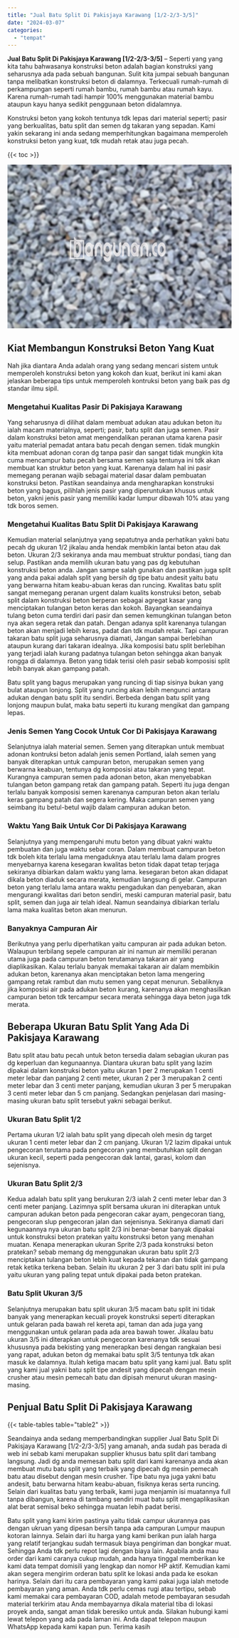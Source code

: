 ```yaml
---
title: "Jual Batu Split Di Pakisjaya Karawang [1/2-2/3-3/5]"
date: "2024-03-07"
categories: 
  - "tempat"
---
```


**Jual Batu Split Di Pakisjaya Karawang \[1/2-2/3-3/5\]** – Seperti yang yang kita tahu bahwasanya konstruksi beton adalah bagian konstruksi yang seharusnya ada pada sebuah bangunan. Sulit kita jumpai sebuah bangunan tanpa melibatkan konstruksi beton di dalamnya. Terkecuali rumah-rumah di perkampungan seperti rumah bambu, rumah bambu atau rumah kayu. Karena rumah-rumah tadi hampir 100% menggunakan material bambu ataupun kayu hanya sedikit penggunaan beton didalamnya.

Konstruksi beton yang kokoh tentunya tdk lepas dari material seperti; pasir yang berkualitas, batu split dan semen dg takaran yang sepadan. Kami yakin sekarang ini anda sedang memperhitungkan bagaimana memperoleh konstruksi beton yang kuat, tdk mudah retak atau juga pecah.

{{< toc >}}

![Jual Batu Split Di Pakisjaya Karawang [1/2-2/3-3/5]](/images/jual-batu-split-06.png)

## Kiat Membangun Konstruksi Beton Yang Kuat

Nah jika diantara Anda adalah orang yang sedang mencari sistem untuk memperoleh konstruksi beton yang kokoh dan kuat, berikut ini kami akan jelaskan beberapa tips untuk memperoleh kontruksi beton yang baik pas dg standar ilmu sipil.

### Mengetahui Kualitas Pasir Di Pakisjaya Karawang

Yang seharusnya di dilihat dalam membuat adukan atau adukan beton itu ialah macam materialnya, seperti; pasir, batu split dan juga semen. Pasir dalam konstruksi beton amat mengendalikan peranan utama karena pasir yaitu material pemadat antara batu pecah dengan semen. tidak mungkin kita membuat adonan coran dg tanpa pasir dan sangat tidak mungkin kita cuma mencampur batu pecah bersama semen saja tentunya ini tdk akan membuat kan struktur beton yang kuat. Karenanya dalam hal ini pasir memegang peranan wajib sebagai material dasar dalam pembuatan konstruksi beton. Pastikan seandainya anda mengharapkan konstruksi beton yang bagus, pilihlah jenis pasir yang diperuntukan khusus untuk beton, yakni jenis pasir yang memiliki kadar lumpur dibawah 10% atau yang tdk boros semen.

### Mengetahui Kualitas Batu Split Di Pakisjaya Karawang

Kemudian material selanjutnya yang sepatutnya anda perhatikan yakni batu pecah dg ukuran 1/2 jikalau anda hendak membikin lantai beton atau dak beton. Ukuran 2/3 sekiranya anda mau membuat struktur pondasi, tiang dan selup. Pastikan anda memilih ukuran batu yang pas dg kebutuhan konstruksi beton anda. Jangan sampe salah gunakan dan pastikan juga split yang anda pakai adalah split yang bersih dg tipe batu andesit yaitu batu yang berwarna hitam keabu-abuan keras dan runcing. Kwalitas batu split sangat memegang peranan urgent dalam kualits konstruksi beton, sebab split dalam konstruksi beton berperan sebagai agregat kasar yang menciptakan tulangan beton keras dan kokoh. Bayangkan seandainya tulang beton cuma terdiri dari pasir dan semen kemungkinan tulangan beton nya akan segera retak dan patah. Dengan adanya split karenanya tulangan beton akan menjadi lebih keras, padat dan tdk mudah retak. Tapi campuran takaran batu split juga seharusnya diamati, Jangan sampai berlebihan ataupun kurang dari takaran idealnya. Jika komposisi batu split berlebihan yang terjadi ialah kurang padatnya tulangan beton sehingga akan banyak rongga di dalamnya. Beton yang tidak terisi oleh pasir sebab komposisi split lebih banyak akan gampang patah.

Batu split yang bagus merupakan yang runcing di tiap sisinya bukan yang bulat ataupun lonjong. Split yang runcing akan lebih mengunci antara adukan dengan batu split itu sendiri. Berbeda dengan batu split yang lonjong maupun bulat, maka batu seperti itu kurang mengikat dan gampang lepas.

### Jenis Semen Yang Cocok Untuk Cor Di Pakisjaya Karawang

Selanjutnya ialah material semen. Semen yang diterapkan untuk membuat adonan kontruksi beton adalah jenis semen Portland, ialah semen yang banyak diterapkan untuk campuran beton, merupakan semen yang berwarna keabuan, tentunya dg komposisi atau takaran yang tepat. Kurangnya campuran semen pada adonan beton, akan menyebabkan tulangan beton gampang retak dan gampang patah. Seperti itu juga dengan terlalu banyak komposisi semen karenanya campuran beton akan terlalu keras gampang patah dan segera kering. Maka campuran semen yang seimbang itu betul-betul wajib dalam campuran adukan beton.

### Waktu Yang Baik Untuk Cor Di Pakisjaya Karawang

Selanjutnya yang mempengaruhi mutu beton yang dibuat yakni waktu pembuatan dan juga waktu sebar coran. Dalam membuat campuran beton tdk boleh kita terlalu lama mengaduknya atau terlalu lama dalam progres menyebarnya karena kesegaran kwalitas beton tidak dapat tetap terjaga sekiranya dibiarkan dalam waktu yang lama. kesegaran beton akan didapat dikala beton diaduk secara merata, kemudian langsung di gelar. Campuran beton yang terlalu lama antara waktu pengadukan dan penyebaran, akan mengurangi kwalitas dari beton sendiri, meski campuran material pasir, batu split, semen dan juga air telah ideal. Namun seandainya dibiarkan terlalu lama maka kualitas beton akan menurun.

### Banyaknya Campuran Air

Berikutnya yang perlu diperhatikan yaitu campuran air pada adukan beton. Walaupun terbilang sepele campuran air ini namun air memiliki peranan utama juga pada campuran beton terutamanya takaran air yang diaplikasikan. Kalau terlalu banyak memakai takaran air dalam membikin adukan beton, karenanya akan menciptakan beton lama mengering gampang retak rambut dan mutu semen yang cepat menurun. Sebaliknya jika komposisi air pada adukan beton kurang, karenanya akan menghasilkan campuran beton tdk tercampur secara merata sehingga daya beton juga tdk merata.

## Beberapa Ukuran Batu Split Yang Ada Di Pakisjaya Karawang

Batu split atau batu pecah untuk beton tersedia dalam sebagian ukuran pas dg keperluan dan kegunaannya. Diantara ukuran batu split yang lazim dipakai dalam konstruksi beton yaitu ukuran 1 per 2 merupakan 1 centi meter lebar dan panjang 2 centi meter, ukuran 2 per 3 merupakan 2 centi meter lebar dan 3 centi meter panjang, kemudian ukuran 3 per 5 merupakan 3 centi meter lebar dan 5 cm panjang. Sedangkan penjelasan dari masing-masing ukuran batu split tersebut yakni sebagai berikut.

### Ukuran Batu Split 1/2

Pertama ukuran 1/2 ialah batu split yang dipecah oleh mesin dg target ukuran 1 centi meter lebar dan 2 cm panjang. Ukuran 1/2 lazim dipakai untuk pengecoran terutama pada pengecoran yang membutuhkan split dengan ukuran kecil, seperti pada pengecoran dak lantai, garasi, kolom dan sejenisnya.

### Ukuran Batu Split 2/3

Kedua adalah batu split yang berukuran 2/3 ialah 2 centi meter lebar dan 3 centi meter panjang. Lazimnya split bersama ukuran ini diterapkan untuk campuran adukan beton pada pengecoran cakar ayam, pengecoran tiang, pengecoran slup pengecoran jalan dan sejenisnya. Sekiranya diamati dari kegunaannya nya ukuran batu split 2/3 ini benar-benar banyak dipakai untuk konstruksi beton pratekan yaitu konstruksi beton yang menahan muatan. Kenapa menerapkan ukuran Sprite 2/3 pada konstruksi beton pratekan? sebab memang dg menggunakan ukuran batu split 2/3 menciptakan tulangan beton lebih kuat kepada tekanan dan tidak gampang retak ketika terkena beban. Selain itu ukuran 2 per 3 dari batu split ini pula yaitu ukuran yang paling tepat untuk dipakai pada beton pratekan.

### Batu Split Ukuran 3/5

Selanjutnya merupakan batu split ukuran 3/5 macam batu split ini tidak banyak yang menerapkan kecuali proyek konstruksi seperti diterapkan untuk gelaran pada bawah rel kereta api, taman dan ada juga yang menggunakan untuk gelaran pada ada area bawah tower. Jikalau batu ukuran 3/5 ini diterapkan untuk pengecoran karenanya tdk sesuai khususnya pada bekisting yang menerapkan besi dengan rangkaian besi yang rapat, adukan beton dg memakai batu split 3/5 tentunya tdk akan masuk ke dalamnya. Itulah ketiga macam batu split yang kami jual. Batu split yang kami jual yakni batu split tipe andesit yang dipecah dengan mesin crusher atau mesin pemecah batu dan dipisah menurut ukuran masing-masing.

## Penjual Batu Split Di Pakisjaya Karawang

{{< table-tables table="table2" >}}

Seandainya anda sedang memperbandingkan supplier Jual Batu Split Di Pakisjaya Karawang \[1/2-2/3-3/5\] yang amanah, anda sudah pas berada di web ini sebab kami merupakan supplier khusus batu split dari tambang langsung. Jadi dg anda memesan batu split dari kami karenanya anda akan membuat mutu batu split yang terbaik yang dipecah dg mesin pemecah batu atau disebut dengan mesin crusher. Tipe batu nya juga yakni batu andesit, batu berwarna hitam keabu-abuan, fisiknya keras serta runcing. Selain dari kualitas batu yang terbaik, kami juga menjamin isi muatannya full tanpa dibangun, karena di tambang sendiri muat batu split mengaplikasikan alat berat semisal beko sehingga muatan lebih padat berisi.

Batu split yang kami kirim pastinya yaitu tidak campur ukurannya pas dengan ukruan yang dipesan bersih tanpa ada campuran Lumpur maupun kotoran lainnya. Selain dari itu harga yang kami berikan pun ialah harga yang relatif terjangkau sudah termasuk biaya pengiriman dan bongkar muat. Sehingga Anda tdk perlu repot lagi dengan biaya lain. Apabila anda mau order dari kami caranya cukup mudah, anda hanya tinggal memberikan ke kami data tempat domisili yang lengkap dan nomor HP aktif. Kemudian kami akan segera mengirim orderan batu split ke lokasi anda pada ke esokan harinya. Selain dari itu cara pembayaran yang kami pakai juga ialah metode pembayaran yang aman. Anda tdk perlu cemas rugi atau tertipu, sebab kami memakai cara pembayaran COD, adalah metode pembayaran sesudah material terkirim atau Anda membayarnya dikala material tiba di lokasi proyek anda, sangat aman tidak beresiko untuk anda. Silakan hubungi kami lewat telepon yang ada pada laman ini. Anda dapat telepon maupun WhatsApp kepada kami kapan pun. Terima kasih
